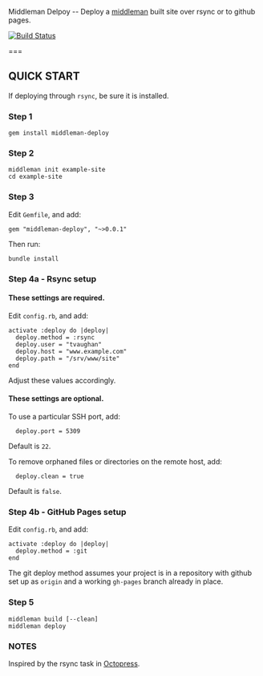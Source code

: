 Middleman Delpoy -- Deploy a [middleman](http://middlemanapp.com/) built site over rsync or to github pages.

[![Build Status](https://secure.travis-ci.org/tvaughan/middleman-deploy.png)](http://travis-ci.org/tvaughan/middleman-deploy)

===

## QUICK START

If deploying through `rsync`, be sure it is installed.

### Step 1

    gem install middleman-deploy

### Step 2

    middleman init example-site
    cd example-site

### Step 3

Edit `Gemfile`, and add:

    gem "middleman-deploy", "~>0.0.1"

Then run:

    bundle install

### Step 4a - Rsync setup

#### These settings are required.

Edit `config.rb`, and add:

    activate :deploy do |deploy|
      deploy.method = :rsync
      deploy.user = "tvaughan"
      deploy.host = "www.example.com"
      deploy.path = "/srv/www/site"
    end

Adjust these values accordingly.

#### These settings are optional.

To use a particular SSH port, add:

      deploy.port = 5309

Default is `22`.

To remove orphaned files or directories on the remote host, add:

      deploy.clean = true

Default is `false`.

### Step 4b - GitHub Pages setup

Edit `config.rb`, and add:

    activate :deploy do |deploy|
      deploy.method = :git
    end

The git deploy method assumes your project is in a repository with
github set up as `origin` and a working `gh-pages` branch already in place.

### Step 5

    middleman build [--clean]
    middleman deploy

### NOTES

Inspired by the rsync task in [Octopress](https://github.com/imathis/octopress).

